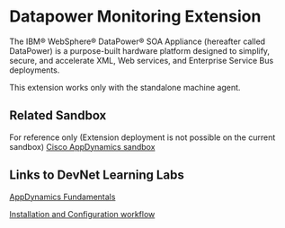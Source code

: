 # Datapower Monitoring Extension

The IBM® WebSphere® DataPower® SOA Appliance (hereafter called DataPower) is a purpose-built hardware platform designed to simplify, secure, and accelerate XML, Web services, and Enterprise Service Bus deployments.

This extension works only with the standalone machine agent.

## Related Sandbox

For reference only (Extension deployment is not possible on the current sandbox) [Cisco AppDynamics sandbox](https://devnetsandbox.cisco.com/RM/Diagram/Index/9e056219-ab84-4741-9485-de3d3446caf2?diagramType=Topology)

## Links to DevNet Learning Labs

[AppDynamics Fundamentals](https://developer.cisco.com/learning/modules/appdynamics-fundamentals)

[Installation and Configuration workflow](https://github.com/Appdynamics/datapower-monitoring-extension/blob/master/README.md)